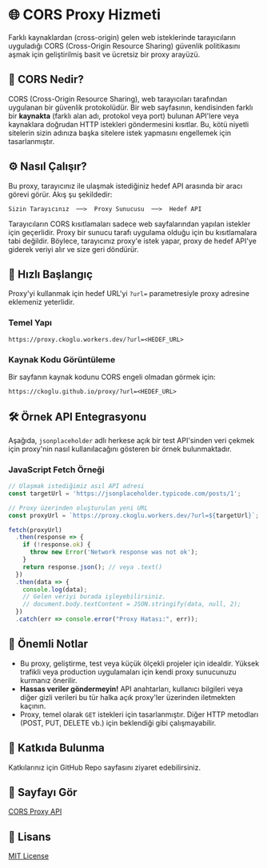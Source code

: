# 🌐 CORS Proxy Hizmeti

Farklı kaynaklardan (cross-origin) gelen web isteklerinde tarayıcıların uyguladığı CORS (Cross-Origin Resource Sharing) güvenlik politikasını aşmak için geliştirilmiş basit ve ücretsiz bir proxy arayüzü.

## 🤔 CORS Nedir?

CORS (Cross-Origin Resource Sharing), web tarayıcıları tarafından uygulanan bir güvenlik protokolüdür. Bir web sayfasının, kendisinden farklı bir **kaynakta** (farklı alan adı, protokol veya port) bulunan API'lere veya kaynaklara doğrudan HTTP istekleri göndermesini kısıtlar. Bu, kötü niyetli sitelerin sizin adınıza başka sitelere istek yapmasını engellemek için tasarlanmıştır.

## ⚙️ Nasıl Çalışır?

Bu proxy, tarayıcınız ile ulaşmak istediğiniz hedef API arasında bir aracı görevi görür. Akış şu şekildedir:

```
Sizin Tarayıcınız  ──>  Proxy Sunucusu  ──>  Hedef API
```

Tarayıcıların CORS kısıtlamaları sadece web sayfalarından yapılan istekler için geçerlidir. Proxy bir sunucu tarafı uygulama olduğu için bu kısıtlamalara tabi değildir. Böylece, tarayıcınız proxy'e istek yapar, proxy de hedef API'ye giderek veriyi alır ve size geri döndürür.

## 🚀 Hızlı Başlangıç

Proxy'yi kullanmak için hedef URL'yi `?url=` parametresiyle proxy adresine eklemeniz yeterlidir.

### Temel Yapı
```
https://proxy.ckoglu.workers.dev/?url=<HEDEF_URL>
```

### Kaynak Kodu Görüntüleme
Bir sayfanın kaynak kodunu CORS engeli olmadan görmek için:
```
https://ckoglu.github.io/proxy/?url=<HEDEF_URL>
```

## 🛠️ Örnek API Entegrasyonu

Aşağıda, `jsonplaceholder` adlı herkese açık bir test API'sinden veri çekmek için proxy'nin nasıl kullanılacağını gösteren bir örnek bulunmaktadır.

### JavaScript Fetch Örneği

```javascript
// Ulaşmak istediğimiz asıl API adresi
const targetUrl = 'https://jsonplaceholder.typicode.com/posts/1';

// Proxy üzerinden oluşturulan yeni URL
const proxyUrl = `https://proxy.ckoglu.workers.dev/?url=${targetUrl}`;

fetch(proxyUrl)
  .then(response => {
    if (!response.ok) {
      throw new Error('Network response was not ok');
    }
    return response.json(); // veya .text()
  })
  .then(data => {
    console.log(data);
    // Gelen veriyi burada işleyebilirsiniz.
    // document.body.textContent = JSON.stringify(data, null, 2);
  })
  .catch(err => console.error("Proxy Hatası:", err));
```

## 📌 Önemli Notlar

- Bu proxy, geliştirme, test veya küçük ölçekli projeler için idealdir. Yüksek trafikli veya production uygulamaları için kendi proxy sunucunuzu kurmanız önerilir.
- **Hassas veriler göndermeyin!** API anahtarları, kullanıcı bilgileri veya diğer gizli verileri bu tür halka açık proxy'ler üzerinden iletmekten kaçının.
- Proxy, temel olarak `GET` istekleri için tasarlanmıştır. Diğer HTTP metodları (POST, PUT, DELETE vb.) için beklendiği gibi çalışmayabilir.

## 🤝 Katkıda Bulunma

Katkılarınız için GitHub Repo sayfasını ziyaret edebilirsiniz.

## 🔗 Sayfayı Gör

[CORS Proxy API](https://ckoglu.github.io/proxy/)

## 📄 Lisans

[MIT License](https://opensource.org/licenses/MIT)
